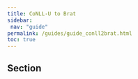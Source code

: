 ```yaml
---
title: CoNLL-U to Brat
sidebar:
 nav: "guide"
permalink: /guides/guide_conll2brat.html
toc: true
---
```

## Section

